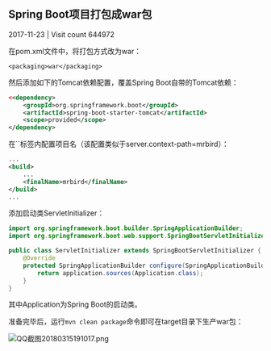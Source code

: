 ## Spring Boot项目打包成war包

 2017-11-23 |  Visit count 644972

在pom.xml文件中，将打包方式改为war：

```
<packaging>war</packaging>
```



然后添加如下的Tomcat依赖配置，覆盖Spring Boot自带的Tomcat依赖：

```xml
<<dependency>
    <groupId>org.springframework.boot</groupId>
    <artifactId>spring-boot-starter-tomcat</artifactId>
    <scope>provided</scope>
</dependency>
```





在``标签内配置项目名（该配置类似于server.context-path=mrbird）：

```xml
...
<build>
    ...
    <finalName>mrbird</finalName>
</build>
...
```



添加启动类ServletInitializer：

```java
import org.springframework.boot.builder.SpringApplicationBuilder;
import org.springframework.boot.web.support.SpringBootServletInitializer;

public class ServletInitializer extends SpringBootServletInitializer {
    @Override
    protected SpringApplicationBuilder configure(SpringApplicationBuilder application) {
        return application.sources(Application.class);
    }
}
```



其中Application为Spring Boot的启动类。

准备完毕后，运行`mvn clean package`命令即可在target目录下生产war包：

![QQ截图20180315191017.png](https://mrbird.cc/img/QQ%E6%88%AA%E5%9B%BE20180315191017.png)